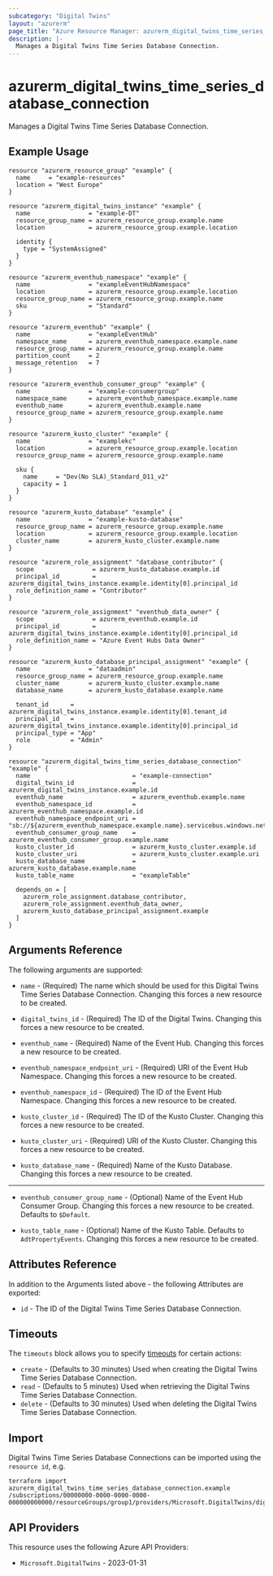 ```yaml
---
subcategory: "Digital Twins"
layout: "azurerm"
page_title: "Azure Resource Manager: azurerm_digital_twins_time_series_database_connection"
description: |-
  Manages a Digital Twins Time Series Database Connection.
---
```


# azurerm_digital_twins_time_series_database_connection

Manages a Digital Twins Time Series Database Connection.

## Example Usage

```hcl
resource "azurerm_resource_group" "example" {
  name     = "example-resources"
  location = "West Europe"
}

resource "azurerm_digital_twins_instance" "example" {
  name                = "example-DT"
  resource_group_name = azurerm_resource_group.example.name
  location            = azurerm_resource_group.example.location

  identity {
    type = "SystemAssigned"
  }
}

resource "azurerm_eventhub_namespace" "example" {
  name                = "exampleEventHubNamespace"
  location            = azurerm_resource_group.example.location
  resource_group_name = azurerm_resource_group.example.name
  sku                 = "Standard"
}

resource "azurerm_eventhub" "example" {
  name                = "exampleEventHub"
  namespace_name      = azurerm_eventhub_namespace.example.name
  resource_group_name = azurerm_resource_group.example.name
  partition_count     = 2
  message_retention   = 7
}

resource "azurerm_eventhub_consumer_group" "example" {
  name                = "example-consumergroup"
  namespace_name      = azurerm_eventhub_namespace.example.name
  eventhub_name       = azurerm_eventhub.example.name
  resource_group_name = azurerm_resource_group.example.name
}

resource "azurerm_kusto_cluster" "example" {
  name                = "examplekc"
  location            = azurerm_resource_group.example.location
  resource_group_name = azurerm_resource_group.example.name

  sku {
    name     = "Dev(No SLA)_Standard_D11_v2"
    capacity = 1
  }
}

resource "azurerm_kusto_database" "example" {
  name                = "example-kusto-database"
  resource_group_name = azurerm_resource_group.example.name
  location            = azurerm_resource_group.example.location
  cluster_name        = azurerm_kusto_cluster.example.name
}

resource "azurerm_role_assignment" "database_contributor" {
  scope                = azurerm_kusto_database.example.id
  principal_id         = azurerm_digital_twins_instance.example.identity[0].principal_id
  role_definition_name = "Contributor"
}

resource "azurerm_role_assignment" "eventhub_data_owner" {
  scope                = azurerm_eventhub.example.id
  principal_id         = azurerm_digital_twins_instance.example.identity[0].principal_id
  role_definition_name = "Azure Event Hubs Data Owner"
}

resource "azurerm_kusto_database_principal_assignment" "example" {
  name                = "dataadmin"
  resource_group_name = azurerm_resource_group.example.name
  cluster_name        = azurerm_kusto_cluster.example.name
  database_name       = azurerm_kusto_database.example.name

  tenant_id      = azurerm_digital_twins_instance.example.identity[0].tenant_id
  principal_id   = azurerm_digital_twins_instance.example.identity[0].principal_id
  principal_type = "App"
  role           = "Admin"
}

resource "azurerm_digital_twins_time_series_database_connection" "example" {
  name                            = "example-connection"
  digital_twins_id                = azurerm_digital_twins_instance.example.id
  eventhub_name                   = azurerm_eventhub.example.name
  eventhub_namespace_id           = azurerm_eventhub_namespace.example.id
  eventhub_namespace_endpoint_uri = "sb://${azurerm_eventhub_namespace.example.name}.servicebus.windows.net"
  eventhub_consumer_group_name    = azurerm_eventhub_consumer_group.example.name
  kusto_cluster_id                = azurerm_kusto_cluster.example.id
  kusto_cluster_uri               = azurerm_kusto_cluster.example.uri
  kusto_database_name             = azurerm_kusto_database.example.name
  kusto_table_name                = "exampleTable"

  depends_on = [
    azurerm_role_assignment.database_contributor,
    azurerm_role_assignment.eventhub_data_owner,
    azurerm_kusto_database_principal_assignment.example
  ]
}
```

## Arguments Reference

The following arguments are supported:

* `name` - (Required) The name which should be used for this Digital Twins Time Series Database Connection. Changing this forces a new resource to be created.

* `digital_twins_id` - (Required) The ID of the Digital Twins. Changing this forces a new resource to be created.

* `eventhub_name` - (Required) Name of the Event Hub. Changing this forces a new resource to be created.

* `eventhub_namespace_endpoint_uri` - (Required) URI of the Event Hub Namespace. Changing this forces a new resource to be created.

* `eventhub_namespace_id` - (Required) The ID of the Event Hub Namespace. Changing this forces a new resource to be created.

* `kusto_cluster_id` - (Required) The ID of the Kusto Cluster. Changing this forces a new resource to be created.

* `kusto_cluster_uri` - (Required) URI of the Kusto Cluster. Changing this forces a new resource to be created.

* `kusto_database_name` - (Required) Name of the Kusto Database. Changing this forces a new resource to be created.

---

* `eventhub_consumer_group_name` - (Optional) Name of the Event Hub Consumer Group. Changing this forces a new resource to be created. Defaults to `$Default`.

* `kusto_table_name` - (Optional) Name of the Kusto Table. Defaults to `AdtPropertyEvents`. Changing this forces a new resource to be created.

## Attributes Reference

In addition to the Arguments listed above - the following Attributes are exported: 

* `id` - The ID of the Digital Twins Time Series Database Connection.

## Timeouts

The `timeouts` block allows you to specify [timeouts](https://www.terraform.io/language/resources/syntax#operation-timeouts) for certain actions:

* `create` - (Defaults to 30 minutes) Used when creating the Digital Twins Time Series Database Connection.
* `read` - (Defaults to 5 minutes) Used when retrieving the Digital Twins Time Series Database Connection.
* `delete` - (Defaults to 30 minutes) Used when deleting the Digital Twins Time Series Database Connection.

## Import

Digital Twins Time Series Database Connections can be imported using the `resource id`, e.g.

```shell
terraform import azurerm_digital_twins_time_series_database_connection.example /subscriptions/00000000-0000-0000-0000-000000000000/resourceGroups/group1/providers/Microsoft.DigitalTwins/digitalTwinsInstances/dt1/timeSeriesDatabaseConnections/connection1
```

## API Providers
<!-- This section is generated, changes will be overwritten -->
This resource uses the following Azure API Providers:

* `Microsoft.DigitalTwins` - 2023-01-31
